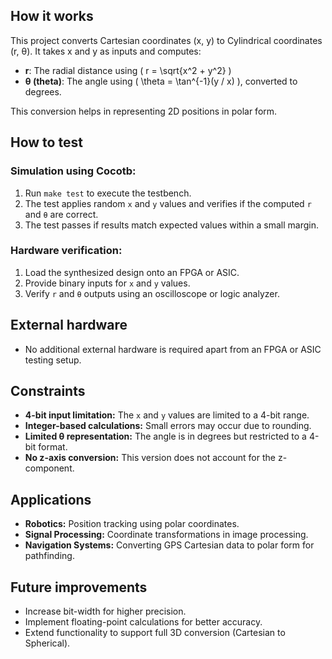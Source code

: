 ## How it works

This project converts Cartesian coordinates (x, y) to Cylindrical coordinates (r, θ). It takes x and y as inputs and computes:
- **r**: The radial distance using \( r = \sqrt{x^2 + y^2} \)
- **θ (theta)**: The angle using \( \theta = \tan^{-1}(y / x) \), converted to degrees.

This conversion helps in representing 2D positions in polar form.

## How to test

### Simulation using Cocotb:
1. Run `make test` to execute the testbench.
2. The test applies random `x` and `y` values and verifies if the computed `r` and `θ` are correct.
3. The test passes if results match expected values within a small margin.

### Hardware verification:
1. Load the synthesized design onto an FPGA or ASIC.
2. Provide binary inputs for `x` and `y` values.
3. Verify `r` and `θ` outputs using an oscilloscope or logic analyzer.

## External hardware

- No additional external hardware is required apart from an FPGA or ASIC testing setup.

## Constraints

- **4-bit input limitation:** The `x` and `y` values are limited to a 4-bit range.
- **Integer-based calculations:** Small errors may occur due to rounding.
- **Limited θ representation:** The angle is in degrees but restricted to a 4-bit format.
- **No z-axis conversion:** This version does not account for the z-component.

## Applications

- **Robotics:** Position tracking using polar coordinates.
- **Signal Processing:** Coordinate transformations in image processing.
- **Navigation Systems:** Converting GPS Cartesian data to polar form for pathfinding.

## Future improvements

- Increase bit-width for higher precision.
- Implement floating-point calculations for better accuracy.
- Extend functionality to support full 3D conversion (Cartesian to Spherical).

